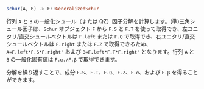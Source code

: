 ```julia
schur(A, B) -> F::GeneralizedSchur
```

行列 `A` と `B` の一般化シュール（または QZ）因子分解を計算します。(準)三角シュール因子は、`Schur` オブジェクト `F` から `F.S` と `F.T` を使って取得でき、左ユニタリ/直交シュールベクトルは `F.left` または `F.Q` で取得でき、右ユニタリ/直交シュールベクトルは `F.right` または `F.Z` で取得できるため、`A=F.left*F.S*F.right'` および `B=F.left*F.T*F.right'` となります。行列 `A` と `B` の一般化固有値は `F.α./F.β` で取得できます。

分解を繰り返すことで、成分 `F.S`、`F.T`、`F.Q`、`F.Z`、`F.α`、および `F.β` を得ることができます。
